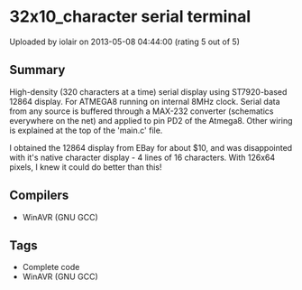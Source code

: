 # 32x10_character serial terminal

Uploaded by iolair on 2013-05-08 04:44:00 (rating 5 out of 5)

## Summary

High-density (320 characters at a time) serial display using ST7920-based 12864 display. For ATMEGA8 running on internal 8MHz clock. Serial data from any source is buffered through a MAX-232 converter (schematics everywhere on the net) and applied to pin PD2 of the Atmega8. Other wiring is explained at the top of the 'main.c' file.  

I obtained the 12864 display from EBay for about $10, and was disappointed with it's native character display - 4 lines of 16 characters. With 126x64 pixels, I knew it could do better than this!

## Compilers

- WinAVR (GNU GCC)

## Tags

- Complete code
- WinAVR (GNU GCC)
